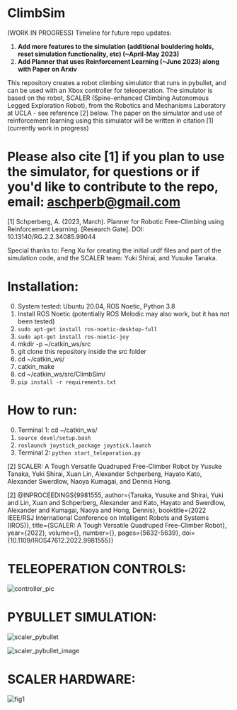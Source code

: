 # ClimbSim
(WORK IN PROGRESS) 
Timeline for future repo updates:

1. **Add more features to the simulation (additional bouldering holds, reset simulation functionality, etc) (~April-May 2023)**
2. **Add Planner that uses Reinforcement Learning (~June 2023) along with Paper on Arxiv**

This repository creates a robot climbing simulator that runs in pybullet, and can be used with an Xbox controller for teleoperation. The simulator is based on the robot, SCALER (Spine-enhanced Climbing Autonomous Legged Exploration Robot), from the Robotics and Mechanisms Laboratory at UCLA - see reference [2] below. The paper on the simulator and use of reinforcement learning using this simulator will be written in citation [1] (currently work in progress)

# Please also cite [1] if you plan to use the simulator, for questions or if you'd like to contribute to the repo, email: aschperb@gmail.com
[1] Schperberg, A. (2023, March). Planner for Robotic Free-Climbing using Reinforcement Learning. [Research Gate]. DOI: 10.13140/RG.2.2.34085.99044

Special thanks to: Feng Xu for creating the initial urdf files and part of the simulation code, and the SCALER team: Yuki Shirai, and Yusuke Tanaka. 

# Installation:
0. System tested: Ubuntu 20.04, ROS Noetic, Python 3.8
1. Install ROS Noetic (potentially ROS Melodic may also work, but it has not been tested)
2. `sudo apt-get install ros-noetic-desktop-full`
3. `sudo apt-get install ros-noetic-joy`
4. mkdir -p ~/catkin_ws/src
5. git clone this repository inside the src folder
5. cd ~/catkin_ws/
6. catkin_make
7. cd ~/catkin_ws/src/ClimbSim/
7. `pip install -r requirements.txt`

# How to run:
0. Terminal 1: cd ~/catkin_ws/
1. `source devel/setup.bash`
2. `roslaunch joystick_package joystick.launch` 
3. Terminal 2: `python start_teleporation.py` 

[2] SCALER: A Tough Versatile Quadruped Free-Climber Robot by Yusuke Tanaka, Yuki Shirai, Xuan Lin, Alexander Schperberg, Hayato Kato, Alexander Swerdlow, Naoya Kumagai, and Dennis Hong.

[2] @INPROCEEDINGS{9981555,
  author={Tanaka, Yusuke and Shirai, Yuki and Lin, Xuan and Schperberg, Alexander and Kato, Hayato and Swerdlow, Alexander and Kumagai, Naoya and Hong, Dennis},
  booktitle={2022 IEEE/RSJ International Conference on Intelligent Robots and Systems (IROS)}, 
  title={SCALER: A Tough Versatile Quadruped Free-Climber Robot}, 
  year={2022},
  volume={},
  number={},
  pages={5632-5639},
  doi={10.1109/IROS47612.2022.9981555}}
  
# TELEOPERATION CONTROLS:
![controller_pic](https://user-images.githubusercontent.com/45216484/228128498-df4d9325-ccb0-4a3b-a78c-03ba3c310ff3.png)

# PYBULLET SIMULATION:
![scaler_pybullet](https://user-images.githubusercontent.com/45216484/228128792-0e7c5af4-88ba-447f-bd9d-e62b83d4b410.jpg)

![scaler_pybullet_image](https://user-images.githubusercontent.com/45216484/228128799-3eeca61f-751b-45f8-8be6-2d697cc8a326.jpg)

# SCALER HARDWARE:
![fig1](https://user-images.githubusercontent.com/45216484/217659832-07cfde0b-ca75-406e-838b-7c108fecc7cc.jpg)
